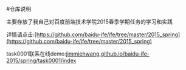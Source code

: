 #仓库说明

主要存放了我自己对百度前端技术学院2015春季学期任务的学习和实践

详情请点击:[https://github.com/baidu-ife/ife/tree/master/2015_spring](https://github.com/baidu-ife/ife/tree/master/2015_spring)

task0001联系在线demo:[jimmiehwang.github.io/baidu-ife-2015/spring/task0001/index](jimmiehwang.github.io/baidu-ife-2015/spring/task0001/index)
